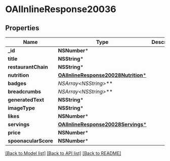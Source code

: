 # OAIInlineResponse20036

## Properties
Name | Type | Description | Notes
------------ | ------------- | ------------- | -------------
**_id** | **NSNumber*** |  | 
**title** | **NSString*** |  | 
**restaurantChain** | **NSString*** |  | 
**nutrition** | [**OAIInlineResponse20028Nutrition***](OAIInlineResponse20028Nutrition.md) |  | 
**badges** | **NSArray&lt;NSString*&gt;*** |  | 
**breadcrumbs** | **NSArray&lt;NSString*&gt;*** |  | 
**generatedText** | **NSString*** |  | [optional] 
**imageType** | **NSString*** |  | 
**likes** | **NSNumber*** |  | 
**servings** | [**OAIInlineResponse20028Servings***](OAIInlineResponse20028Servings.md) |  | 
**price** | **NSNumber*** |  | [optional] 
**spoonacularScore** | **NSNumber*** |  | [optional] 

[[Back to Model list]](../README.md#documentation-for-models) [[Back to API list]](../README.md#documentation-for-api-endpoints) [[Back to README]](../README.md)


